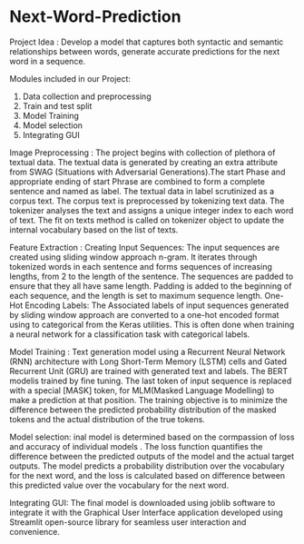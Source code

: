 # Next-Word-Prediction

Project Idea : Develop a model that captures both syntactic and semantic relationships between words, generate accurate predictions for the next word in a sequence.

Modules included in our Project:
1. Data collection and preprocessing 
2. Train and test split 
3. Model Training
4.  Model selection
5. Integrating GUI

Image Preprocessing : 
The project begins with collection of plethora of textual data. The textual data is generated by creating an extra attribute from SWAG (Situations with Adversarial Generations).The start Phase and appropriate ending of start Phrase are combined to form a complete sentence and named as label. The textual data in label scrutinized as a corpus text. The corpus text is preprocessed by tokenizing text data. The tokenizer analyses the text and assigns a unique integer index to each word of text. The fit on texts method is called on tokenizer object to update the internal vocabulary based on the list of texts.

 Feature Extraction : 
Creating Input Sequences: The input sequences are created using sliding window approach n-gram. It iterates through tokenized words in each sentence and forms sequences of increasing lengths, from 2 to the length of the sentence. The sequences are padded to ensure that they all have same length. Padding is added to the beginning of each sequence, and the length is set to maximum sequence length. 
One-Hot Encoding Labels: The Associated labels of input sequences generated by sliding window approach are converted to a one-hot encoded format using to categorical from the Keras utilities. This is often done when training a neural network for a classification task with categorical labels.

Model Training : 
Text generation model using a Recurrent Neural Network (RNN) architecture with Long Short-Term Memory (LSTM) cells and Gated Recurrent Unit (GRU) are trained with generated text and labels. The BERT modelis trained by fine tuning. The last token of input sequence is replaced with a special [MASK] token, for MLM(Masked Language Modelling) to make a prediction at that position. The training objective is to minimize the difference between the predicted probability distribution of the masked tokens and the actual distribution of the true tokens.

 Model selection:
 inal model is determined based on the cormpassion of loss and accuracy of individual models . The loss function quantifies the difference between the predicted outputs of the model and the actual target outputs. The model predicts a probability distribution over the vocabulary for the next word, and the loss is calculated based on difference between this predicted value over the vocabulary for the next word.

Integrating GUI:
The final model is downloaded using joblib software to integrate it with the Graphical User Interface application developed using Streamlit open-source library for seamless user interaction and convenience.


